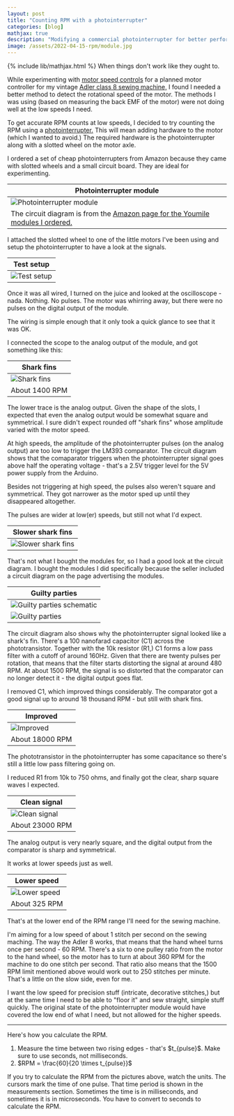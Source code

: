 ```yaml
---
layout: post
title: "Counting RPM with a photointerrupter"
categories: [blog]
mathjax: true
description: "Modifying a commercial photointerrupter for better performance."
image: /assets/2022-04-15-rpm/module.jpg
---
```

{% include lib/mathjax.html %}
When things don't work like they ought to.


While experimenting with [motor speed controls](motorcontrol-toc) for a planned motor controller for my vintage [Adler class 8 sewing machine,](adler-toc) I found I needed a better method to detect the rotational speed of the motor.  The methods I was using (based on measuring the back EMF of the motor) were not doing well at the low speeds I need.

To get accurate RPM counts at low speeds, I decided to try counting the RPM using a [photointerrupter.](https://www.rohm.com/electronics-basics/photointerrupters/what-is-a-photointerrupter)  This will mean adding hardware to the motor (which I wanted to avoid.) The required hardware is the photointerrupter along with a slotted wheel on the motor axle.

I ordered a set of cheap photointerrupters from Amazon because they came with slotted wheels and a small circuit board.  They are ideal for experimenting.

|Photointerrupter module|
|-----------------------|
|![Photointerrupter module](/assets/2022-04-15-rpm/module.jpg)|
|The circuit diagram is from the [Amazon page for the Youmile modules I ordered.](https://www.amazon.de/gp/product/B0817H9436/ref=ppx_yo_dt_b_asin_title_o03_s00?ie=UTF8&psc=1)|

I attached the slotted wheel to one of the little motors I've been using and setup the photointerrupter to have a look at the signals.

|Test setup|
|----------|
|![Test setup](/assets/2022-04-15-rpm/setup.jpg)|

Once it was all wired, I turned on the juice and looked at the oscilloscope - nada.  Nothing.  No pulses.  The motor was whirring away, but there were no pulses on the digital output of the module.

The wiring is simple enough that it only took a quick glance to see that it was OK.

I connected the scope to the analog output of the module, and got something like this:

|Shark fins|
|----------|
|![Shark fins](/assets/2022-04-15-rpm/1.png)|
|About 1400 RPM|

The lower trace is the analog output. Given the shape of the slots, I expected that even the analog output would be somewhat square and symmetrical.  I sure didn't expect rounded off "shark fins" whose amplitude varied with the motor speed.

At high speeds, the amplitude of the photointerrupter pulses (on the analog output) are too low to trigger the LM393 comparator.  The circuit diagram shows that the comaparator triggers when the photointerrupter signal goes above half the operating voltage - that's a 2.5V trigger level for the 5V power supply from the Arduino.

Besides not triggering at high speed, the pulses also weren't square and symmetrical.  They got narrower as the motor sped up until they disappeared altogether.

The pulses are wider at low(er) speeds, but still not what I'd expect.

|Slower shark fins|
|-----------------|
|![Slower shark fins](/assets/2022-04-15-rpm/2.png)|

That's not what I bought the modules for, so I had a good look at the circuit diagram.  I bought the modules I did specifically because the seller included a circuit diagram on the page advertising the modules.


|Guilty parties|
|--------------|
|![Guilty parties schematic](/assets/2022-04-15-rpm/circuit1.png)|
|![Guilty parties ](/assets/2022-04-15-rpm/module1.jpg)|

The circuit diagram also shows why the photointerrupter signal looked like a shark's fin.  There's a 100 nanofarad capacitor (C1) across the phototransistor.  Together with the 10k resistor (R1,) C1 forms a low pass filter with a cutoff of around 160Hz.  Given that there are twenty pulses per rotation, that means that the filter starts distorting the signal at around 480 RPM.  At about 1500 RPM, the signal is so distorted that the comparator can no longer detect it - the digital output goes flat.

I removed C1, which improved things considerably.  The comparator got a good signal up to around 18 thousand RPM - but still with shark fins.

|Improved|
|--------|
|![Improved](/assets/2022-04-15-rpm/3.png)|
|About 18000 RPM|

The phototransistor in the photointerrupter has some capacitance so there's still a little low pass filtering going on.

I reduced R1 from 10k to 750 ohms, and finally got the clear, sharp square waves I expected.

|Clean signal|
|------------|
|![Clean signal](/assets/2022-04-15-rpm/4.png)|
|About 23000 RPM|

The analog output is very nearly square, and the digital output from the comparator is sharp and symmetrical.

It works at lower speeds just as well.

|Lower speed|
|-----------|
|![Lower speed](/assets/2022-04-15-rpm/5.png)|
|About 325 RPM|

That's at the lower end of the RPM range I'll need for the sewing machine. 

I'm aiming for a low speed of about 1 stitch per second on the sewing maching.  The way the Adler 8 works, that means that the hand wheel turns once per second - 60 RPM.  There's a six to one pulley ratio from the motor to the hand wheel, so the motor has to turn at about 360 RPM for the machine to do one stitch per second.  That ratio also means that the 1500 RPM limit mentioned above would work out to 250 stitches per minute.  That's a little on the slow side, even for me.

I want the low speed for precision stuff (intricate, decorative stitches,) but at the same time I need to be able to "floor it" and sew straight, simple stuff quickly.  The original state of the photointerrupter module would have covered the low end of what I need, but not allowed for the higher speeds.

-----

Here's how you calculate the RPM.

1. Measure the time between two rising edges - that's \$t_{pulse}\$.  Make sure to use seconds, not milliseconds.
2. \$RPM = \frac{60}{20 \times t_{pulse}}\$

If you try to calculate the RPM from the pictures above, watch the units.  The cursors mark the time of one pulse.  That time period is shown in the measurements section.  Sometimes the time is in milliseconds, and sometimes it is in microseconds.  You have to convert to seconds to calculate the RPM.

